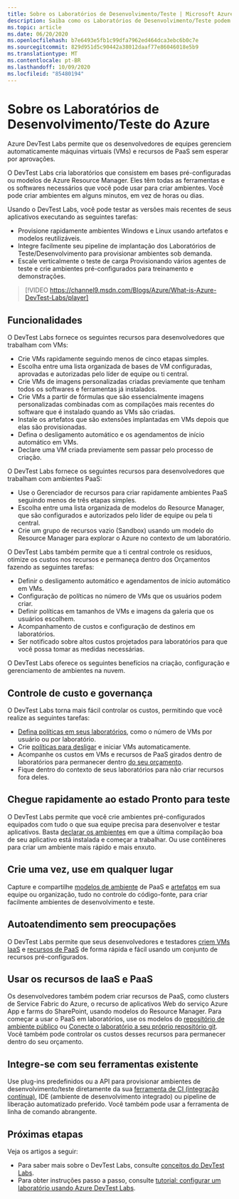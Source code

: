 ```yaml
---
title: Sobre os Laboratórios de Desenvolvimento/Teste | Microsoft Azure
description: Saiba como os Laboratórios de Desenvolvimento/Teste podem facilitar criar, gerenciar e monitorar as máquinas virtuais do Azure
ms.topic: article
ms.date: 06/20/2020
ms.openlocfilehash: b7e6493e5fb1c99dfa7962ed464dca3ebc6b0c7e
ms.sourcegitcommit: 829d951d5c90442a38012daaf77e86046018e5b9
ms.translationtype: MT
ms.contentlocale: pt-BR
ms.lasthandoff: 10/09/2020
ms.locfileid: "85480194"
---
```

# <a name="about-azure-devtest-labs"></a>Sobre os Laboratórios de Desenvolvimento/Teste do Azure
Azure DevTest Labs permite que os desenvolvedores de equipes gerenciem automaticamente máquinas virtuais (VMs) e recursos de PaaS sem esperar por aprovações.

O DevTest Labs cria laboratórios que consistem em bases pré-configuradas ou modelos de Azure Resource Manager. Eles têm todas as ferramentas e os softwares necessários que você pode usar para criar ambientes. Você pode criar ambientes em alguns minutos, em vez de horas ou dias.

Usando o DevTest Labs, você pode testar as versões mais recentes de seus aplicativos executando as seguintes tarefas:

- Provisione rapidamente ambientes Windows e Linux usando artefatos e modelos reutilizáveis.
- Integre facilmente seu pipeline de implantação dos Laboratórios de Teste/Desenvolvimento para provisionar ambientes sob demanda.
- Escale verticalmente o teste de carga Provisionando vários agentes de teste e crie ambientes pré-configurados para treinamento e demonstrações.

> [!VIDEO https://channel9.msdn.com/Blogs/Azure/What-is-Azure-DevTest-Labs/player]

## <a name="capabilities"></a>Funcionalidades
O DevTest Labs fornece os seguintes recursos para desenvolvedores que trabalham com VMs:

- Crie VMs rapidamente seguindo menos de cinco etapas simples.
- Escolha entre uma lista organizada de bases de VM configuradas, aprovadas e autorizadas pelo líder de equipe ou ti central.
- Crie VMs de imagens personalizadas criadas previamente que tenham todos os softwares e ferramentas já instalados. 
- Crie VMs a partir de fórmulas que são essencialmente imagens personalizadas combinadas com as compilações mais recentes do software que é instalado quando as VMs são criadas. 
- Instale os artefatos que são extensões implantadas em VMs depois que elas são provisionadas.
- Defina o desligamento automático e os agendamentos de início automático em VMs.
- Declare uma VM criada previamente sem passar pelo processo de criação.

O DevTest Labs fornece os seguintes recursos para desenvolvedores que trabalham com ambientes PaaS:

- Use o Gerenciador de recursos para criar rapidamente ambientes PaaS seguindo menos de três etapas simples.
- Escolha entre uma lista organizada de modelos do Resource Manager, que são configurados e autorizados pelo líder de equipe ou pela ti central.
- Crie um grupo de recursos vazio (Sandbox) usando um modelo do Resource Manager para explorar o Azure no contexto de um laboratório.

O DevTest Labs também permite que a ti central controle os resíduos, otimize os custos nos recursos e permaneça dentro dos Orçamentos fazendo as seguintes tarefas:  

- Definir o desligamento automático e agendamentos de início automático em VMs.
- Configuração de políticas no número de VMs que os usuários podem criar.
- Definir políticas em tamanhos de VMs e imagens da galeria que os usuários escolhem.
- Acompanhamento de custos e configuração de destinos em laboratórios.
- Ser notificado sobre altos custos projetados para laboratórios para que você possa tomar as medidas necessárias.

O DevTest Labs oferece os seguintes benefícios na criação, configuração e gerenciamento de ambientes na nuvem.

## <a name="cost-control-and-governance"></a>Controle de custo e governança
O DevTest Labs torna mais fácil controlar os custos, permitindo que você realize as seguintes tarefas:

- [Defina políticas em seus laboratórios](devtest-lab-set-lab-policy.md), como o número de VMs por usuário ou por laboratório. 
- Crie [políticas para desligar](devtest-lab-set-lab-policy.md) e iniciar VMs automaticamente.
- Acompanhe os custos em VMs e recursos de PaaS girados dentro de laboratórios para permanecer dentro [do seu orçamento](devtest-lab-configure-cost-management.md).
- Fique dentro do contexto de seus laboratórios para não criar recursos fora deles.

## <a name="quickly-get-to-ready-to-test"></a>Chegue rapidamente ao estado Pronto para teste
O DevTest Labs permite que você crie ambientes pré-configurados equipados com tudo o que sua equipe precisa para desenvolver e testar aplicativos. Basta [declarar os ambientes](devtest-lab-add-claimable-vm.md) em que a última compilação boa de seu aplicativo está instalada e começar a trabalhar. Ou use contêineres para criar um ambiente mais rápido e mais enxuto.

## <a name="create-once-use-everywhere"></a>Crie uma vez, use em qualquer lugar
Capture e compartilhe [modelos de ambiente](devtest-lab-create-environment-from-arm.md) de PaaS e [artefatos](add-artifact-repository.md) em sua equipe ou organização, tudo no controle do código-fonte, para criar facilmente ambientes de desenvolvimento e teste.

## <a name="worry-free-self-service"></a>Autoatendimento sem preocupações
O DevTest Labs permite que seus desenvolvedores e testadores [criem VMs IaaS](devtest-lab-add-vm.md) e [recursos de PaaS](devtest-lab-create-environment-from-arm.md) de forma rápida e fácil usando um conjunto de recursos pré-configurados.

## <a name="use-iaas-and-paas-resources"></a>Usar os recursos de IaaS e PaaS 
Os desenvolvedores também podem criar recursos de PaaS, como clusters de Service Fabric do Azure, o recurso de aplicativos Web do serviço Azure App e farms do SharePoint, usando modelos do Resource Manager. Para começar a usar o PaaS em laboratórios, use os modelos do [repositório de ambiente público](devtest-lab-configure-use-public-environments.md) ou [Conecte o laboratório a seu próprio repositório git](devtest-lab-create-environment-from-arm.md#configure-your-own-template-repositories). Você também pode controlar os custos desses recursos para permanecer dentro do seu orçamento.

## <a name="integrate-with-your-existing-toolchain"></a>Integre-se com seu ferramentas existente
Use plug-ins predefinidos ou a API para provisionar ambientes de desenvolvimento/teste diretamente da sua [ferramenta de CI (integração contínua)](devtest-lab-integrate-ci-cd.md), IDE (ambiente de desenvolvimento integrado) ou pipeline de liberação automatizado preferido. Você também pode usar a ferramenta de linha de comando abrangente.

## <a name="next-steps"></a>Próximas etapas
Veja os artigos a seguir:

- Para saber mais sobre o DevTest Labs, consulte [conceitos do DevTest Labs](devtest-lab-concepts.md).
- Para obter instruções passo a passo, consulte [tutorial: configurar um laboratório usando Azure DevTest Labs](tutorial-create-custom-lab.md).